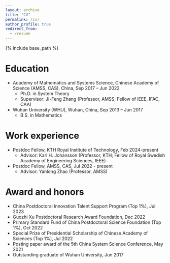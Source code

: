 ```yaml
---
layout: archive
title: "CV"
permalink: /cv/
author_profile: true
redirect_from:
  - /resume
---
```


{% include base_path %}

Education
======
* Academy of Mathematics and Systems Science, Chinese Academy of Science (AMSS, CAS), China, Sep 2017 – Jun 2022
  * Ph.D. in System Theory
  * Supervisor: Ji-Feng Zhang (Professor, AMSS; Fellow of IEEE, IFAC, CAA)
* Wuhan University (WHU), Wuhan, China, Sep 2013 – Jun 2017
  * B.S. in Mathematics


Work experience
======
* Postdoc Fellow, KTH Royal Institute of Technology, Feb 2024-present
  * Advisor: Karl H. Johansson (Professor, KTH; Fellow of Royal Swedish Academy of Engineering Sciences, IEEE)
* Postdoc Fellow, AMSS, CAS, Jul 2022 - present
  * Advisor: Yanlong Zhao (Professor, AMSS)
  
Award and honors
======
* China Postdoctoral Innovation Talent Support Program (Top 1%), Jul 2023
* Guozhi Xu Postdoctoral Research Award Foundation, Dec 2022
* Primary Standard Fund of China Postdoctoral Science Foundation (Top 1%), Oct 2022
* Special Prize of Presidential Scholarship of Chinese Academy of Sciences (Top 1%), Jul 2022
* Posting paper award of the 5th China System Science Conference, May 2021
* Outstanding graduate of Wuhan University, Jun 2017
  
